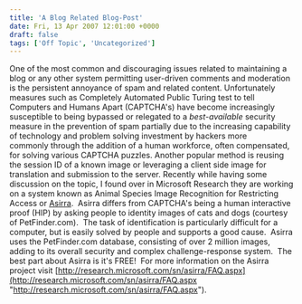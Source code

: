 ```yaml
---
title: 'A Blog Related Blog-Post'
date: Fri, 13 Apr 2007 12:01:00 +0000
draft: false
tags: ['Off Topic', 'Uncategorized']
---
```


One of the most common and discouraging issues related to maintaining a blog or any other system permitting user-driven comments and moderation is the persistent annoyance of spam and related content. Unfortunately measures such as Completely Automated Public Turing test to tell Computers and Humans Apart (CAPTCHA's) have become increasingly susceptible to being bypassed or relegated to a _best-available_ security measure in the prevention of spam partially due to the increasing capability of technology and problem solving investment by hackers more commonly through the addition of a human workforce, often compensated, for solving various CAPTCHA puzzles. Another popular method is reusing the session ID of a known image or leveraging a client side image for translation and submission to the server. Recently while having some discussion on the topic, I found over in Microsoft Research they are working on a system known as Animal Species Image Recognition for Restricting Access or [Asirra](http://research.microsoft.com/sn/asirra/).  Asirra differs from CAPTCHA's being a human interactive proof (HIP) by asking people to identity images of cats and dogs (courtesy of PetFinder.com).  The task of identification is particularly difficult for a computer, but is easily solved by people and supports a good cause.  Asirra uses the PetFinder.com database, consisting of over 2 million images, adding to its overall security and complex challenge-response system.  The best part about Asirra is it's FREE!  For more information on the Asirra project visit [http://research.microsoft.com/sn/asirra/FAQ.aspx](http://research.microsoft.com/sn/asirra/FAQ.aspx "http://research.microsoft.com/sn/asirra/FAQ.aspx").